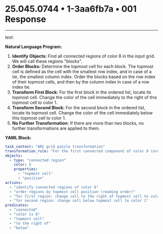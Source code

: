 # 25.045.0744 • 1-3aa6fb7a • 001 Response

---

*text:*

**Natural Language Program:**

1. **Identify Objects:** Find all connected regions of color 8 in the input grid. We will call these regions "blocks".
2. **Order Blocks:** Determine the topmost cell for each block. The topmost cell is defined as the cell with the smallest row index, and in case of a tie, the smallest column index. Order the blocks based on the row index of their topmost cells, and then by the column index in case of a row index tie.
3. **Transform First Block:** For the first block in the ordered list, locate its topmost cell. Change the color of the cell immediately to the right of this topmost cell to color 1.
4. **Transform Second Block:** For the second block in the ordered list, locate its topmost cell. Change the color of the cell immediately below this topmost cell to color 1.
5. **No Further Transformation:**  If there are more than two blocks, no further transformations are applied to them.

**YAML Block:**

```yaml
task_context: "ARC grid puzzle transformation"
transformation_rule: "For the first connected component of color 8 (ordered by topmost cell position), change the cell to the right of its topmost cell to color 1. For the second component, change the cell below its topmost cell to color 1."
objects:
  - type: "connected region"
    color: 8
    properties:
      - "topmost cell"
      - "position"
actions:
  - "identify connected regions of color 8"
  - "order regions by topmost cell position (reading order)"
  - "for first region: change cell to the right of topmost cell to color 1"
  - "for second region: change cell below topmost cell to color 1"
predicates:
  - "connected"
  - "color is 8"
  - "topmost cell"
  - "to the right of"
  - "below"
```
